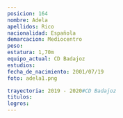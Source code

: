 ```yaml
---
posicion: 164
nombre: Adela
apellidos: Rico
nacionalidad: Española
demarcacion: Mediocentro
peso: 
estatura: 1,70m
equipo_actual: CD Badajoz
estudios:
fecha_de_nacimiento: 2001/07/19
foto: adela1.png

trayectoria: 2019 - 2020#CD Badajoz
titulos:
logros: 
---
```

